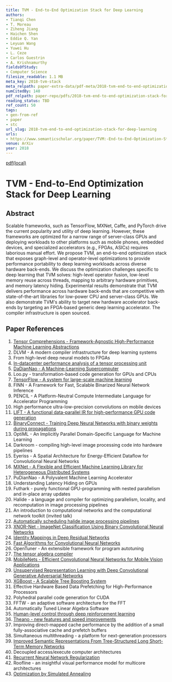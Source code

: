 ```yaml
---
title: TVM - End-to-End Optimization Stack for Deep Learning
authors:
- Tianqi Chen
- T. Moreau
- Ziheng Jiang
- Haichen Shen
- Eddie Q. Yan
- Leyuan Wang
- Yuwei Hu
- L. Ceze
- Carlos Guestrin
- A. Krishnamurthy
fieldsOfStudy:
- Computer Science
filesize_readable: 1.1 MB
meta_key: 2018-tvm-stack
meta_relpath: paper-extra-data/pdf-meta/2018-tvm-end-to-end-optimization-stack-for-deep-learning.yaml
numCitedBy: 140
pdf_relpath: paper-repo/pdfs/2018-tvm-end-to-end-optimization-stack-for-deep-learning.pdf
reading_status: TBD
ref_count: 50
tags:
- gen-from-ref
- paper
- stc
url_slug: 2018-tvm-end-to-end-optimization-stack-for-deep-learning
urls:
- https://www.semanticscholar.org/paper/TVM:-End-to-End-Optimization-Stack-for-Deep-Chen-Moreau/ec3071fb918ad69ec80df1ca9cf1fdeb386a9603?sort=total-citations
venue: ArXiv
year: 2018
---
```


[pdf(local)](../../paper-repo/pdfs/2018-tvm-end-to-end-optimization-stack-for-deep-learning.pdf)

# TVM - End-to-End Optimization Stack for Deep Learning

## Abstract

Scalable frameworks, such as TensorFlow, MXNet, Caffe, and PyTorch drive the current popularity and utility of deep learning. However, these frameworks are optimized for a narrow range of server-class GPUs and deploying workloads to other platforms such as mobile phones, embedded devices, and specialized accelerators (e.g., FPGAs, ASICs) requires laborious manual effort. We propose TVM, an end-to-end optimization stack that exposes graph-level and operator-level optimizations to provide performance portability to deep learning workloads across diverse hardware back-ends. We discuss the optimization challenges specific to deep learning that TVM solves: high-level operator fusion, low-level memory reuse across threads, mapping to arbitrary hardware primitives, and memory latency hiding. Experimental results demonstrate that TVM delivers performance across hardware back-ends that are competitive with state-of-the-art libraries for low-power CPU and server-class GPUs. We also demonstrate TVM's ability to target new hardware accelerator back-ends by targeting an FPGA-based generic deep learning accelerator. The compiler infrastructure is open sourced.

## Paper References

1. [Tensor Comprehensions - Framework-Agnostic High-Performance Machine Learning Abstractions](2018-tensor-comprehensions-framework-agnostic-high-performance-machine-learning-abstractions.md)
2. DLVM - A modern compiler infrastructure for deep learning systems
3. From high-level deep neural models to FPGAs
4. [In-datacenter performance analysis of a tensor processing unit](2017-in-datacenter-performance-analysis-of-a-tensor-processing-unit.md)
5. [DaDianNao - A Machine-Learning Supercomputer](2014-dadiannao-a-machine-learning-supercomputer.md)
6. Loo.py - transformation-based code generation for GPUs and CPUs
7. [TensorFlow - A system for large-scale machine learning](2016-tensorflow-a-system-for-large-scale-machine-learning.md)
8. FINN - A Framework for Fast, Scalable Binarized Neural Network Inference
9. PENCIL - A Platform-Neutral Compute Intermediate Language for Accelerator Programming
10. High performance ultra-low-precision convolutions on mobile devices
11. [LIFT - A functional data-parallel IR for high-performance GPU code generation](2017-lift-a-functional-data-parallel-ir-for-high-performance-gpu-code-generation.md)
12. [BinaryConnect - Training Deep Neural Networks with binary weights during propagations](2015-binaryconnect-training-deep-neural-networks-with-binary-weights-during-propagations.md)
13. OptiML - An Implicitly Parallel Domain-Specific Language for Machine Learning
14. Darkroom - compiling high-level image processing code into hardware pipelines
15. Eyeriss - A Spatial Architecture for Energy-Efficient Dataflow for Convolutional Neural Networks
16. [MXNet - A Flexible and Efficient Machine Learning Library for Heterogeneous Distributed Systems](2015-mxnet-a-flexible-and-efficient-machine-learning-library-for-heterogeneous-distributed-systems.md)
17. PuDianNao - A Polyvalent Machine Learning Accelerator
18. Understanding Latency Hiding on GPUs
19. Futhark - purely functional GPU-programming with nested parallelism and in-place array updates
20. Halide - a language and compiler for optimizing parallelism, locality, and recomputation in image processing pipelines
21. An introduction to computational networks and the computational network toolkit (invited talk)
22. [Automatically scheduling halide image processing pipelines](2016-automatically-scheduling-halide-image-processing-pipelines.md)
23. [XNOR-Net - ImageNet Classification Using Binary Convolutional Neural Networks](2016-xnor-net-imagenet-classification-using-binary-convolutional-neural-networks.md)
24. [Identity Mappings in Deep Residual Networks](2016-identity-mappings-in-deep-residual-networks.md)
25. [Fast Algorithms for Convolutional Neural Networks](2016-fast-algorithms-for-convolutional-neural-networks.md)
26. OpenTuner - An extensible framework for program autotuning
27. [The tensor algebra compiler](2017-the-tensor-algebra-compiler.md)
28. [MobileNets - Efficient Convolutional Neural Networks for Mobile Vision Applications](2017-mobilenets-efficient-convolutional-neural-networks-for-mobile-vision-applications.md)
29. [Unsupervised Representation Learning with Deep Convolutional Generative Adversarial Networks](2016-unsupervised-representation-learning-with-deep-convolutional-generative-adversarial-networks.md)
30. [XGBoost - A Scalable Tree Boosting System](2016-xgboost-a-scalable-tree-boosting-system.md)
31. Effective Hardware Based Data Prefetching for High-Performance Processors
32. Polyhedral parallel code generation for CUDA
33. FFTW - an adaptive software architecture for the FFT
34. Automatically Tuned Linear Algebra Software
35. [Human-level control through deep reinforcement learning](2015-human-level-control-through-deep-reinforcement-learning.md)
36. [Theano - new features and speed improvements](2012-theano-new-features-and-speed-improvements.md)
37. Improving direct-mapped cache performance by the addition of a small fully-associative cache and prefetch buffers
38. Simultaneous multithreading - a platform for next-generation processors
39. [Improved Semantic Representations From Tree-Structured Long Short-Term Memory Networks](2015-improved-semantic-representations-from-tree-structured-long-short-term-memory-networks.md)
40. Decoupled access/execute computer architectures
41. [Recurrent Neural Network Regularization](2014-recurrent-neural-network-regularization.md)
42. Roofline - an insightful visual performance model for multicore architectures
43. [Optimization by Simulated Annealing](1983-optimization-by-simulated-annealing.md)
